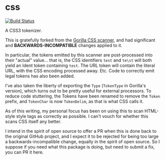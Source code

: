 css
===

[![Build Status](https://travis-ci.org/thejerf/css.png?branch=master)](https://travis-ci.org/thejerf/css)

A CSS3 tokenizer.

This is gratefully forked from the [Gorilla CSS
scanner](http://www.gorillatoolkit.org/pkg/css/scanner), and had
significant and __BACKWARDS-INCOMPATIBLE__ changes applied to it.

In particular, the tokens emitted by this scanner are
post-processed into their "actual" value... that is, the CSS identifiers
`test` and `te\st` will both yield an Ident token containing `test`.
The URL token will contain the literal URL, with the CSS encoding processed
away. Etc. Code to correctly emit legal tokens has also been added.

I've also taken the liberty of exporting the `Type` (`TokenType` in
Gorilla's version), which turns out to be pretty useful for external
processors. To reduce code stuttering, the Tokens have been renamed to
remove the `Token` prefix, and `TokenChar` is now `TokenDelim`, as that is
what CSS calls it.

As of this writing, my personal focus has been on using this to scan
HTML-style style tags as correctly as possible. I can't vouch for whether
this scans CSS itself any better.

I intend in the spirit of open source to offer a PR when this is done back
to the original GitHub project, and I expect it to be rejected for being
too large a backwards-incompatible change, equally in the spirit of open
source. So I suppose if you need what this package is doing, but need to
submit a fix, you can PR it here.